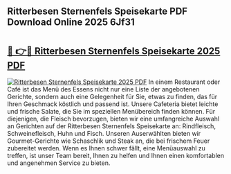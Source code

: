 ## Ritterbesen Sternenfels Speisekarte PDF Download Online 2025 6Jf31

# <h2><a href="http://gcb6p1l.nevu.top/?p=Ritterbesen+Sternenfels+Speisekarte">🔗 👉🔴 Ritterbesen Sternenfels Speisekarte 2025 PDF</a></h2>

[![Ritterbesen Sternenfels Speisekarte 2025 PDF](https://i.imgur.com/dBaPXMq.png)](http://gcb6p1l.nevu.top/?p=Ritterbesen+Sternenfels+Speisekarte)
In einem Restaurant oder Café ist das Menü des Essens nicht nur eine Liste der angebotenen Gerichte, sondern auch eine Gelegenheit für Sie, etwas zu finden, das für Ihren Geschmack köstlich und passend ist. Unsere Cafeteria bietet leichte und frische Salate, die Sie im speziellen Menübereich finden können. Für diejenigen, die Fleisch bevorzugen, bieten wir eine umfangreiche Auswahl an Gerichten auf der Ritterbesen Sternenfels Speisekarte an: Rindfleisch, Schweinefleisch, Huhn und Fisch. Unseren Auserwählten bieten wir Gourmet-Gerichte wie Schaschlik und Steak an, die bei frischem Feuer zubereitet werden. Wenn es Ihnen schwer fällt, eine Menüauswahl zu treffen, ist unser Team bereit, Ihnen zu helfen und Ihnen einen komfortablen und angenehmen Service zu bieten.
